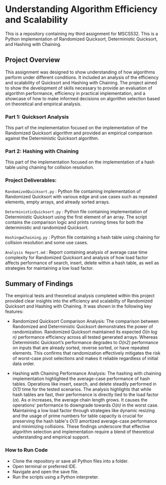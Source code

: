 # Understanding Algorithm Efficiency and Scalability
This is a repository containing my third assignment for MSCS532. This is a Python implementation of Randomized Quicksort, Deterministic Quicksort, and Hashing with Chaining.

## Project Overview
This assignment was designed to show understanding of how algorithms perform under different conditions. It included an analysis of the efficiency and scalability of Quicksort and Hashing with Chaining. The project aimed to show the development of skills necessary to provide an evaluation of algorithm performance, efficiency in practical implementation, and a showcase of how to make informed decisions on algorithm selection based on theoretical and empirical analysis.

### Part 1: Quicksort Analysis
This part of the implementation focused on the implementation of the Randomized Quicksort algorithm and provided an empirical comparison against the Deterministic Quicksort algorithm.

### Part 2: Hashing with Chaining
This part of the implementation focused on the implementation of a hash table using chaining for collision resolution.

### Project Deliverables:
```RandomizedQuicksort.py``` : Python file containing implementation of Randomized Quicksort with various edge and use cases such as repeated elements, empty arrays, and already sorted arrays.

```DeterministicQuicksort.py``` : Python file containing implementation of Deterministic Quicksort using the first element of an array. The script contains the comparison logic and prints running times for both the deterministic and randomized Quicksort.

```HashingwChaining.py``` : Python file containing a hash table using chaining for collision resolution and some use cases.

```Analysis Report.md``` : Report containing analysis of average case time complexity for Randomized Quicksort and analysis of how load factor affects performance of search, insert, delete within a hash table, as well as strategies for maintaining a low load factor.

## Summary of Findings
The empirical tests and theoretical analysis completed within this project provided clear insights into the efficiency and scalability of Randomized Quicksort and Hashing with Chaining. It was shown in the following key features:
-	Randomized Quicksort Comparison Analysis: The comparison between Randomized and Deterministic Quicksort demonstrates the power of randomization. Randomized Quicksort maintained its expected <em>O(n log n)</em> performance efficiency across all tested generated arrays. Whereas Deterministic Quicksort’s performance degrades to <em>O(n2)</em>  performance on inputs that are already sorted, reverse sorted, or have repeated elements. This confirms that randomization effectively mitigates the risk of worst-case pivot selections and makes it reliable regardless of initial data order.

-	Hashing with Chaining Performance Analysis: The hashing with chaining implementation highlighted the average-case performance of hash tables. Operations like insert, search, and delete steadily performed in <em> O(1) </em>  time for the tested scenarios. The analysis highlights that while hash tables are fast, their performance is directly tied to the load factor (<em>α</em>). As <em>α</em> increases, the average chain length grows. It causes the operations’ performance to downgrade towards <em>O(n)</em> in the worst case. Maintaining a low load factor through strategies like dynamic resizing and the usage of prime numbers for table capacity is crucial for preserving the hash table's <em> O(1) </em>  amortized average-case performance and minimizing collisions.
These findings underscore that effective algorithm selection and implementation require a blend of theoretical understanding and empirical support.

### How to Run Code
* Clone the repository or save all Python files into a folder.
* Open terminal or preferred IDE.
* Navigate and open the save file.
* Run the scripts using a Python interpreter.




